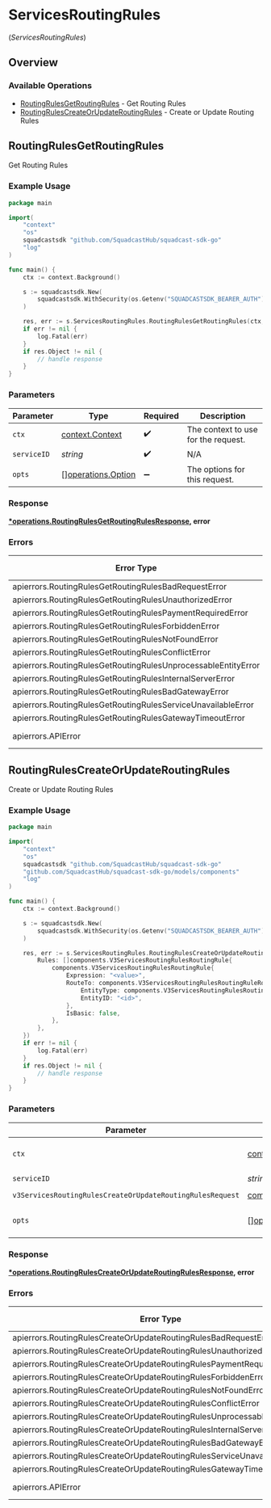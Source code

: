 # ServicesRoutingRules
(*ServicesRoutingRules*)

## Overview

### Available Operations

* [RoutingRulesGetRoutingRules](#routingrulesgetroutingrules) - Get Routing Rules
* [RoutingRulesCreateOrUpdateRoutingRules](#routingrulescreateorupdateroutingrules) - Create or Update Routing Rules

## RoutingRulesGetRoutingRules

Get Routing Rules

### Example Usage

<!-- UsageSnippet language="go" operationID="RoutingRules_getRoutingRules" method="get" path="/v3/services/{serviceID}/routing-rules" -->
```go
package main

import(
	"context"
	"os"
	squadcastsdk "github.com/SquadcastHub/squadcast-sdk-go"
	"log"
)

func main() {
    ctx := context.Background()

    s := squadcastsdk.New(
        squadcastsdk.WithSecurity(os.Getenv("SQUADCASTSDK_BEARER_AUTH")),
    )

    res, err := s.ServicesRoutingRules.RoutingRulesGetRoutingRules(ctx, "<id>")
    if err != nil {
        log.Fatal(err)
    }
    if res.Object != nil {
        // handle response
    }
}
```

### Parameters

| Parameter                                                | Type                                                     | Required                                                 | Description                                              |
| -------------------------------------------------------- | -------------------------------------------------------- | -------------------------------------------------------- | -------------------------------------------------------- |
| `ctx`                                                    | [context.Context](https://pkg.go.dev/context#Context)    | :heavy_check_mark:                                       | The context to use for the request.                      |
| `serviceID`                                              | *string*                                                 | :heavy_check_mark:                                       | N/A                                                      |
| `opts`                                                   | [][operations.Option](../../models/operations/option.md) | :heavy_minus_sign:                                       | The options for this request.                            |

### Response

**[*operations.RoutingRulesGetRoutingRulesResponse](../../models/operations/routingrulesgetroutingrulesresponse.md), error**

### Errors

| Error Type                                                    | Status Code                                                   | Content Type                                                  |
| ------------------------------------------------------------- | ------------------------------------------------------------- | ------------------------------------------------------------- |
| apierrors.RoutingRulesGetRoutingRulesBadRequestError          | 400                                                           | application/json                                              |
| apierrors.RoutingRulesGetRoutingRulesUnauthorizedError        | 401                                                           | application/json                                              |
| apierrors.RoutingRulesGetRoutingRulesPaymentRequiredError     | 402                                                           | application/json                                              |
| apierrors.RoutingRulesGetRoutingRulesForbiddenError           | 403                                                           | application/json                                              |
| apierrors.RoutingRulesGetRoutingRulesNotFoundError            | 404                                                           | application/json                                              |
| apierrors.RoutingRulesGetRoutingRulesConflictError            | 409                                                           | application/json                                              |
| apierrors.RoutingRulesGetRoutingRulesUnprocessableEntityError | 422                                                           | application/json                                              |
| apierrors.RoutingRulesGetRoutingRulesInternalServerError      | 500                                                           | application/json                                              |
| apierrors.RoutingRulesGetRoutingRulesBadGatewayError          | 502                                                           | application/json                                              |
| apierrors.RoutingRulesGetRoutingRulesServiceUnavailableError  | 503                                                           | application/json                                              |
| apierrors.RoutingRulesGetRoutingRulesGatewayTimeoutError      | 504                                                           | application/json                                              |
| apierrors.APIError                                            | 4XX, 5XX                                                      | \*/\*                                                         |

## RoutingRulesCreateOrUpdateRoutingRules

Create or Update Routing Rules

### Example Usage

<!-- UsageSnippet language="go" operationID="RoutingRules_createOrUpdateRoutingRules" method="post" path="/v3/services/{serviceID}/routing-rules" -->
```go
package main

import(
	"context"
	"os"
	squadcastsdk "github.com/SquadcastHub/squadcast-sdk-go"
	"github.com/SquadcastHub/squadcast-sdk-go/models/components"
	"log"
)

func main() {
    ctx := context.Background()

    s := squadcastsdk.New(
        squadcastsdk.WithSecurity(os.Getenv("SQUADCASTSDK_BEARER_AUTH")),
    )

    res, err := s.ServicesRoutingRules.RoutingRulesCreateOrUpdateRoutingRules(ctx, "<id>", components.V3ServicesRoutingRulesCreateOrUpdateRoutingRulesRequest{
        Rules: []components.V3ServicesRoutingRulesRoutingRule{
            components.V3ServicesRoutingRulesRoutingRule{
                Expression: "<value>",
                RouteTo: components.V3ServicesRoutingRulesRoutingRuleRouteTo{
                    EntityType: components.V3ServicesRoutingRulesRoutingRuleEntityTypeEscalationPolicy,
                    EntityID: "<id>",
                },
                IsBasic: false,
            },
        },
    })
    if err != nil {
        log.Fatal(err)
    }
    if res.Object != nil {
        // handle response
    }
}
```

### Parameters

| Parameter                                                                                                                                                | Type                                                                                                                                                     | Required                                                                                                                                                 | Description                                                                                                                                              |
| -------------------------------------------------------------------------------------------------------------------------------------------------------- | -------------------------------------------------------------------------------------------------------------------------------------------------------- | -------------------------------------------------------------------------------------------------------------------------------------------------------- | -------------------------------------------------------------------------------------------------------------------------------------------------------- |
| `ctx`                                                                                                                                                    | [context.Context](https://pkg.go.dev/context#Context)                                                                                                    | :heavy_check_mark:                                                                                                                                       | The context to use for the request.                                                                                                                      |
| `serviceID`                                                                                                                                              | *string*                                                                                                                                                 | :heavy_check_mark:                                                                                                                                       | N/A                                                                                                                                                      |
| `v3ServicesRoutingRulesCreateOrUpdateRoutingRulesRequest`                                                                                                | [components.V3ServicesRoutingRulesCreateOrUpdateRoutingRulesRequest](../../models/components/v3servicesroutingrulescreateorupdateroutingrulesrequest.md) | :heavy_check_mark:                                                                                                                                       | N/A                                                                                                                                                      |
| `opts`                                                                                                                                                   | [][operations.Option](../../models/operations/option.md)                                                                                                 | :heavy_minus_sign:                                                                                                                                       | The options for this request.                                                                                                                            |

### Response

**[*operations.RoutingRulesCreateOrUpdateRoutingRulesResponse](../../models/operations/routingrulescreateorupdateroutingrulesresponse.md), error**

### Errors

| Error Type                                                               | Status Code                                                              | Content Type                                                             |
| ------------------------------------------------------------------------ | ------------------------------------------------------------------------ | ------------------------------------------------------------------------ |
| apierrors.RoutingRulesCreateOrUpdateRoutingRulesBadRequestError          | 400                                                                      | application/json                                                         |
| apierrors.RoutingRulesCreateOrUpdateRoutingRulesUnauthorizedError        | 401                                                                      | application/json                                                         |
| apierrors.RoutingRulesCreateOrUpdateRoutingRulesPaymentRequiredError     | 402                                                                      | application/json                                                         |
| apierrors.RoutingRulesCreateOrUpdateRoutingRulesForbiddenError           | 403                                                                      | application/json                                                         |
| apierrors.RoutingRulesCreateOrUpdateRoutingRulesNotFoundError            | 404                                                                      | application/json                                                         |
| apierrors.RoutingRulesCreateOrUpdateRoutingRulesConflictError            | 409                                                                      | application/json                                                         |
| apierrors.RoutingRulesCreateOrUpdateRoutingRulesUnprocessableEntityError | 422                                                                      | application/json                                                         |
| apierrors.RoutingRulesCreateOrUpdateRoutingRulesInternalServerError      | 500                                                                      | application/json                                                         |
| apierrors.RoutingRulesCreateOrUpdateRoutingRulesBadGatewayError          | 502                                                                      | application/json                                                         |
| apierrors.RoutingRulesCreateOrUpdateRoutingRulesServiceUnavailableError  | 503                                                                      | application/json                                                         |
| apierrors.RoutingRulesCreateOrUpdateRoutingRulesGatewayTimeoutError      | 504                                                                      | application/json                                                         |
| apierrors.APIError                                                       | 4XX, 5XX                                                                 | \*/\*                                                                    |